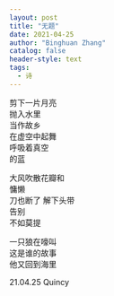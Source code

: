 ```yaml
---
layout: post
title: "无题"
date: 2021-04-25
author: "Binghuan Zhang"
catalog: false
header-style: text
tags:
  - 诗
---
```


剪下一片月亮  
抛入水里  
当作故乡  
在虚空中起舞  
呼吸着真空  
的蓝  

大风吹散花瓣和  
慵懒  
刀也断了 解下头带  
告别  
不如莫提  

一只狼在嚎叫  
这是谁的故事  
他又回到海里  

21.04.25 Quincy
